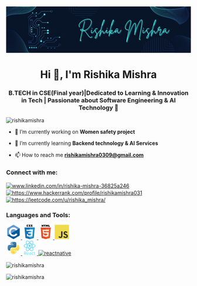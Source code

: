 ![logo](banner.png)
<h1 align="center">Hi 👋, I'm Rishika Mishra</h1>
<h3 align="center">B.TECH in CSE(Final year)|Dedicated to Learning & Innovation in Tech | Passionate about Software Engineering & AI Technology 🚀</h3>

<p align="left"> <img src="https://komarev.com/ghpvc/?username=rishikamishra&label=Profile%20views&color=0e75b6&style=flat" alt="rishikamishra" /> </p>

- 🔭 I’m currently working on **Women safety project**

- 🌱 I’m currently learning **Backend technology & AI Services**

- 📫 How to reach me **rishikamishra0309@gmail.com**

<h3 align="left">Connect with me:</h3>
<p align="left">
<a href="https://linkedin.com/in/www.linkedin.com/in/rishika-mishra-36825a246" target="blank"><img align="center" src="https://raw.githubusercontent.com/rahuldkjain/github-profile-readme-generator/master/src/images/icons/Social/linked-in-alt.svg" alt="www.linkedin.com/in/rishika-mishra-36825a246" height="30" width="40" /></a>
<a href="https://www.hackerrank.com/https://www.hackerrank.com/profile/rishikamishra031" target="blank"><img align="center" src="https://raw.githubusercontent.com/rahuldkjain/github-profile-readme-generator/master/src/images/icons/Social/hackerrank.svg" alt="https://www.hackerrank.com/profile/rishikamishra031" height="30" width="40" /></a>
<a href="https://www.leetcode.com/https://leetcode.com/u/rishika_mishra/" target="blank"><img align="center" src="https://raw.githubusercontent.com/rahuldkjain/github-profile-readme-generator/master/src/images/icons/Social/leet-code.svg" alt="https://leetcode.com/u/rishika_mishra/" height="30" width="40" /></a>
</p>

<h3 align="left">Languages and Tools:</h3>
<p align="left"> <a href="https://www.cprogramming.com/" target="_blank" rel="noreferrer"> <img src="https://raw.githubusercontent.com/devicons/devicon/master/icons/c/c-original.svg" alt="c" width="40" height="40"/> </a> <a href="https://www.w3schools.com/css/" target="_blank" rel="noreferrer"> <img src="https://raw.githubusercontent.com/devicons/devicon/master/icons/css3/css3-original-wordmark.svg" alt="css3" width="40" height="40"/> </a> <a href="https://www.w3.org/html/" target="_blank" rel="noreferrer"> <img src="https://raw.githubusercontent.com/devicons/devicon/master/icons/html5/html5-original-wordmark.svg" alt="html5" width="40" height="40"/> </a> <a href="https://developer.mozilla.org/en-US/docs/Web/JavaScript" target="_blank" rel="noreferrer"> <img src="https://raw.githubusercontent.com/devicons/devicon/master/icons/javascript/javascript-original.svg" alt="javascript" width="40" height="40"/> </a>  <br> <a href="https://www.python.org" target="_blank" rel="noreferrer"> <img src="https://raw.githubusercontent.com/devicons/devicon/master/icons/python/python-original.svg" alt="python" width="40" height="40"/> </a>  <a href="https://reactjs.org/" target="_blank" rel="noreferrer"> <img src="https://raw.githubusercontent.com/devicons/devicon/master/icons/react/react-original-wordmark.svg" alt="react" width="40" height="40"/> </a>   <a href="https://reactnative.dev/" target="_blank" rel="noreferrer"> <img src="https://reactnative.dev/img/header_logo.svg" alt="reactnative" width="40" height="40"/> </a> </p>

<p><img align="center" src="https://github-readme-stats.vercel.app/api/top-langs?username=rishikamishra&show_icons=true&locale=en&layout=compact" alt="rishikamishra" /></p>

<p><img align="center" src="https://github-readme-streak-stats.herokuapp.com/?user=rishikamishra&" alt="rishikamishra" /></p>
